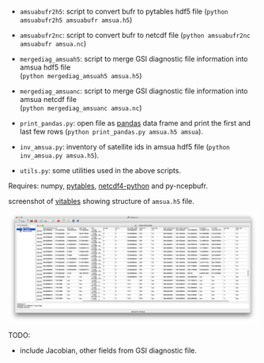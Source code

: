 * `amsuabufr2h5`: script to convert bufr to pytables hdf5 file (`python amsuabufr2h5 amsuabufr amsua.h5`)

* `amsuabufr2nc`: script to convert bufr to netcdf file (`python amsuabufr2nc amsuabufr amsua.nc`)

* `mergediag_amsuah5`:  script to merge GSI diagnostic file information into amsua hdf5 file  
  (`python mergediag_amsuah5 amsua.h5`)

* `mergediag_amsuanc`:  script to merge GSI diagnostic file information into amsua netcdf file  
  (`python mergediag_amsuanc amsua.nc`)

* `print_pandas.py`: open file as [pandas](http://pandas.pydata.org) data frame and print the first and last few rows (`python print_pandas.py amsua.h5 amsua`).

* `inv_amsua.py`: inventory of satellite ids in amsua hdf5 file (`python inv_amsua.py amsua.h5`).

* `utils.py`:  some utilities used in the above scripts.

Requires: numpy, [pytables](http://www.pytables.org), [netcdf4-python](http://github.com/Unidata/netcdf4-python) and py-ncepbufr.

screenshot of [vitables](http://vitables.org) showing structure of `amsua.h5` file.

![amsua.h5](vitables.png?raw=true "AMSUA pytables file")


TODO:

* include Jacobian, other fields from GSI diagnostic file.

